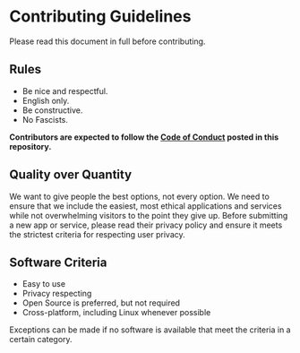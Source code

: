 # Contributing Guidelines

Please read this document in full before contributing.

## Rules

- Be nice and respectful.
- English only.
- Be constructive.
- No Fascists.

**Contributors are expected to follow the [Code of Conduct] posted in this repository.**

## Quality over Quantity

We want to give people the best options, not every option. We need to ensure that we include the easiest, most ethical applications and services while not overwhelming visitors to the point they give up. Before submitting a new app or service, please read their privacy policy and ensure it meets the strictest criteria for respecting user privacy.

## Software Criteria

- Easy to use
- Privacy respecting
- Open Source is preferred, but not required
- Cross-platform, including Linux whenever possible

Exceptions can be made if no software is available that meet the criteria in a certain category.


[Code of Conduct]: CODE_OF_CONDUCT.md
